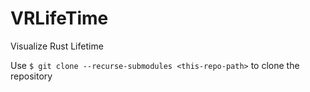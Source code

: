 # VRLifeTime
Visualize Rust Lifetime

Use `$ git clone --recurse-submodules <this-repo-path>` to clone the repository
